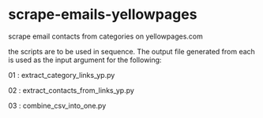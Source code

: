 # scrape-emails-yellowpages
scrape email contacts from categories on yellowpages.com

the scripts are to be used in sequence. The output file generated from each is used as the input argument for the following:

01 : extract_category_links_yp.py

02 : extract_contacts_from_links_yp.py

03 : combine_csv_into_one.py
